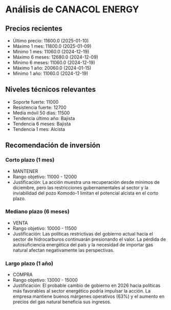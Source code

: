 # Análisis de CANACOL ENERGY

## Precios recientes
- Último precio: 11600.0 (2025-01-10)
- Máximo 1 mes: 11800.0 (2025-01-09)
- Mínimo 1 mes: 11060.0 (2024-12-19)
- Máximo 6 meses: 12680.0 (2024-12-09)
- Mínimo 6 meses: 11060.0 (2024-12-19)
- Máximo 1 año: 20060.0 (2024-01-15)
- Mínimo 1 año: 11060.0 (2024-12-19)

## Niveles técnicos relevantes
- Soporte fuerte: 11000
- Resistencia fuerte: 12700
- Media móvil 50 días: 11500
- Tendencia último año: Bajista
- Tendencia 6 meses: Bajista
- Tendencia 1 mes: Alcista

## Recomendación de inversión

### Corto plazo (1 mes)
- MANTENER
- Rango objetivo: 11000 - 12000
- Justificación: La acción muestra una recuperación desde mínimos de diciembre, pero las restricciones gubernamentales al sector y la inviabilidad del pozo Komodo-1 limitan el potencial alcista en el corto plazo.

### Mediano plazo (6 meses)
- VENTA
- Rango objetivo: 10000 - 11500
- Justificación: Las políticas restrictivas del gobierno actual hacia el sector de hidrocarburos continuarán presionando el valor. La pérdida de autosuficiencia energética del país y la necesidad de importar gas natural afectan negativamente las perspectivas.

### Largo plazo (1 año)
- COMPRA
- Rango objetivo: 13000 - 15000
- Justificación: El probable cambio de gobierno en 2026 hacia políticas más favorables al sector energético podría impulsar la acción. La empresa mantiene buenos márgenes operativos (63%) y el aumento en precios del gas natural beneficia sus ingresos.
